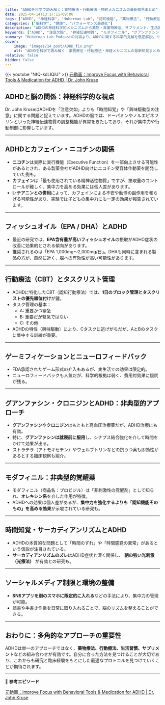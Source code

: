 ```yaml
---
title: "ADHDを科学で読み解く：薬物療法・行動療法・神経メカニズムの最新知見まとめ"
date: 2025-04-14T13:17:11+09:00
tags: ["ADHD", "神経科学", "Huberman Lab", "認知機能", "薬物療法", "行動療法", "サーカディアンリズム"]
categories: ["脳科学", "健康", "パフォーマンス最適化"]
description: "ADHDの神経科学的メカニズムから薬物・非薬物療法、サプリメント、生活習慣までをDr. John KruseとHubermanが徹底解説。実用的な改善アプローチを紹介します。"
keywords: ["ADHD", "注意欠陥", "神経伝達物質", "モダフィニル", "グアンファシン", "コーヒー", "カフェイン", "フィッシュオイル", "CBT", "行動療法"]
summary: "Huberman Lab Podcastの対談より、ADHDに関する科学的見解を徹底解説。モダフィニル、グアンファシン、フィッシュオイルといった薬剤の効果や、行動療法・生活習慣の改善がADHDの症状にどう影響するかを包括的にまとめました。"
cover:
    image: "images/14_post/ADHD_fix.png"
    alt: "ADHDを科学で読み解く：薬物療法・行動療法・神経メカニズムの最新知見まとめ"
relative: false
hidden: false
---
```


{{< youtube "NtQ-kdLlQiU" >}}
[元動画：Improve Focus with Behavioral Tools & Medication for ADHD | Dr. John Kruse](https://www.youtube.com/watch?v=NtQ-kdLlQiU)

## ADHDと脳の関係：神経科学的な視点

Dr. John KruseはADHDを「注意欠如」よりも「時間知覚」や「興味駆動型の注意」に関する問題と捉えています。ADHDの脳では、ドーパミンやノルエピネフリンといった神経伝達物質の調整機能が異常をきたしており、それが集中力や行動制御に影響しています。

---

## ADHDとカフェイン・ニコチンの関係

- **ニコチン**は実際に実行機能（Executive Function）を一部向上させる可能性があるとされ、ある製薬会社がADHD向けにニコチン受容体作動薬を開発していた例も。
- **カフェイン**は「最も使用されている精神活性物質」ですが、摂取量のコントロールが難しく、集中力を高める効果には個人差があります。
- **L-テアニンとの併用**によって、カフェインによる不安や動悸の副作用を和らげる可能性があり、実験では子どもの集中力にも一定の効果が報告されています。

---

## フィッシュオイル（EPA / DHA）とADHD

- 最近の研究では、**EPA含有量が高いフィッシュオイル**の摂取がADHD症状の改善に効果的とされる傾向があります。
- 推奨されるのは「EPA 1,000mg〜2,000mg/日」。DHAも同時に含まれる製品の方が、自然に近く、脳への有効性が高い可能性があります。

---

## 行動療法（CBT）とタスクリスト管理

- ADHDに特化したCBT（認知行動療法）では、**1日のブロック管理とタスクリストの優先順位付け**が鍵。
- タスク管理の基本：
  - A: 重要かつ緊急
  - B: 重要だが緊急ではない
  - C: その他
- ADHDの特性（興味駆動）により、Cタスクに逃げがちだが、AとBのタスクに集中する訓練が重要。

---

## ゲーミフィケーションとニューロフィードバック

- FDA承認されたゲーム形式の介入もあるが、実生活での効果は限定的。
- ニューロフィードバックも人気だが、科学的根拠は弱く、費用対効果に疑問が残る。

---

## グアンファシン・クロニジンとADHD：非典型的アプローチ

- **グアンファシン**や**クロニジン**はもともと高血圧治療薬だが、ADHD治療にも有効。
- 特に、**グアンファシンは就寝前に服用**し、シナプス結合強化を介して時間をかけて効果が出る。
- ストラテラ（アトモキセチン）やウェルブトリンなどの抗うつ薬も即効性があるとする臨床観察も紹介。

---

## モダフィニル：非典型的覚醒薬

- モダフィニル（商品名：プロビジル）は「非刺激性の覚醒剤」として知られ、**オレキシン系**を介した作用が特徴。
- ADHDへの効果は個人差があるが、**集中力を強化するよりも「認知機能そのもの」を高める効果**が示唆されている研究も。

---

## 時間知覚・サーカディアンリズムとADHD

- ADHDの本質的な問題として「時間のずれ」や「時間感覚の異常」があるという仮説が注目されている。
- **サーカディアンリズムのズレ**はADHD症状と深く関係し、 **朝の強い光刺激（光療法）** が有効との研究も。

---

## ソーシャルメディア制限と環境の整備

- **SNSアプリを別のスマホに限定的に入れる**などの手法により、集中力の管理が可能。
- 読書や手書き作業を日常に取り入れることで、脳のリズムを整えることができる。

---

## おわりに：多角的なアプローチの重要性

ADHDは単一のアプローチではなく、**薬物療法、行動療法、生活習慣、サプリメント**などの組み合わせが有効です。自分に合った方法を見つけることが大切であり、これからも研究と臨床経験をもとにした最適なプロトコルを見つけていくことが期待されます。

---

📌 **参考エピソード** 

[元動画：Improve Focus with Behavioral Tools & Medication for ADHD | Dr. John Kruse](https://www.youtube.com/watch?v=NtQ-kdLlQiU)


